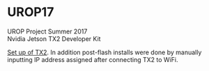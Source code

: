 # UROP17
UROP Project Summer 2017  
Nvidia Jetson TX2 Developer Kit  

[Set up of TX2](https://www.youtube.com/watch?v=D7lkth34rgM). In addition post-flash installs were done by manually inputting IP address assigned after connecting TX2 to WiFi.
